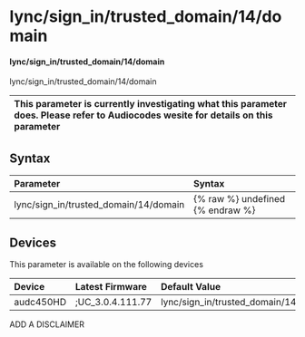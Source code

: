 ﻿---
description: lync/sign_in/trusted_domain/14/domain
search: false
---

# lync/sign_in/trusted_domain/14/domain

#### lync/sign_in/trusted_domain/14/domain

lync/sign_in/trusted_domain/14/domain


| This parameter is currently investigating what this parameter does. Please refer to Audiocodes wesite for details on this parameter | 
| :--- |

## Syntax
| Parameter | Syntax |
| :--- | :--- |
|lync/sign_in/trusted_domain/14/domain | {% raw %} undefined {% endraw %}|

## Devices
This parameter is available on the following devices

| Device | Latest Firmware | Default Value |
|:---|:---|:---|
| audc450HD | ;UC_3.0.4.111.77 | lync/sign_in/trusted_domain/14/domain= 

ADD A DISCLAIMER
